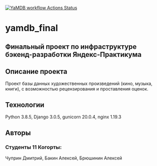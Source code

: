 [![YaMDB workflow Actions Status](https://github.com/Bratgans/yamdb_final/workflows/yamdb_final/badge.svg)](https://github.com/Bratgans/yamdb_final/actions)
# yamdb_final
## Финальный проект по инфраструктуре бэкенд-разработки Яндекс-Практикума

## Описание проекта
Проект базы данных художественных произведений (кино, музыка, книги), с возможностью рецензирования и проставления оценок.

## Технологии
Python 3.8.5, Django 3.0.5, gunicorn 20.0.4, nginx 1.19.3

## Авторы
### Студенты 11 Когорты:

Чуприн Дмитрий,
Бакин Алексей,
Брюшинин Алексей
